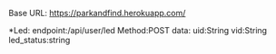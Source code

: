 Base URL: https://parkandfind.herokuapp.com/

*Led:
  endpoint:/api/user/led
  Method:POST
  data:
    uid:String
    vid:String
    led_status:string
